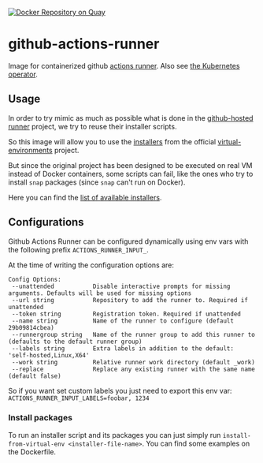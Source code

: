 [![Docker Repository on Quay](https://quay.io/repository/evryfs/github-actions-runner/status "Docker Repository on Quay")](https://quay.io/repository/evryfs/github-actions-runner)

# github-actions-runner

Image for containerized github [actions runner](https://github.com/actions/runner).
Also see [the Kubernetes operator](https://github.com/evryfs/github-actions-runner-operator/).

## Usage

In order to try mimic as much as possible what is done in the [github-hosted runner](https://docs.github.com/en/actions/reference/virtual-environments-for-github-hosted-runners) project, we try to reuse their installer scripts.

So this image will allow you to use the [installers](https://github.com/actions/virtual-environments/tree/main/images/linux/scripts/installers) from the official [virtual-environments](https://github.com/actions/virtual-environments) project.

But since the original project has been designed to be executed on real VM instead of Docker containers, some scripts can fail,
like the ones who try to install `snap` packages (since `snap` can't run on Docker).

Here you can find the [list of available installers](https://github.com/actions/virtual-environments/tree/main/images/linux/scripts/installers).

## Configurations

Github Actions Runner can be configured dynamically using env vars with the following prefix `ACTIONS_RUNNER_INPUT_`.

At the time of writing the configuration options are:

```
Config Options:
 --unattended           Disable interactive prompts for missing arguments. Defaults will be used for missing options
 --url string           Repository to add the runner to. Required if unattended
 --token string         Registration token. Required if unattended
 --name string          Name of the runner to configure (default 29b09814cbea)
 --runnergroup string   Name of the runner group to add this runner to (defaults to the default runner group)
 --labels string        Extra labels in addition to the default: 'self-hosted,Linux,X64'
 --work string          Relative runner work directory (default _work)
 --replace              Replace any existing runner with the same name (default false)
```

So if you want set custom labels you just need to export this env var: `ACTIONS_RUNNER_INPUT_LABELS=foobar, 1234`

### Install packages

To run an installer script and its packages you can just simply run `install-from-virtual-env <installer-file-name>`. You can find
some examples on the Dockerfile.
